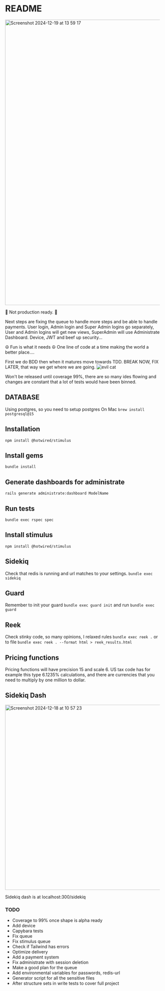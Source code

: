 # README
<img width="925" alt="Screenshot 2024-12-19 at 13 59 17" src="https://github.com/user-attachments/assets/1db084ec-d2c3-4c5c-932a-48d765fec7e4" />

🌸 Not production ready. 🌸

Next steps are fixing the queue to handle more steps and be able to handle payments.
User login, Admin login and Super Admin logins go separately, User and Admin logins will get new views, SuperAdmin will use Administrate Dashboard.
Device, JWT and beef up security...

:peace_symbol: Fun is what it needs :peace_symbol:
One line of code at a time making the world a better place.... 

First we do BDD then when it matures move towards TDD. 
BREAK NOW, FIX LATER, that way we get where we are going.
![evil cat](https://github.com/user-attachments/assets/6c5a5e90-9949-4905-92cd-00d9b102de94)


Won't be released until coverage 99%, there are so many ides flowing and changes are constant that a lot of tests would have been binned.

## DATABASE
Using postgres, so you need to setup postgres
On Mac
```brew install postgresql@15```

## Installation
```npm install @hotwired/stimulus```

## Install gems
```bundle install```

## Generate dashboards for administrate
```rails generate administrate:dashboard ModelName```

## Run tests
```bundle exec rspec spec```

## Install stimulus
```npm install @hotwired/stimulus```

## Sidekiq
Check that redis is running and url matches to your settings.
```bundle exec sidekiq```

## Guard
Remember to init your guard
```bundle exec guard init```
and run
```bundle exec guard```

## Reek
Check stinky code, so many opinions, I relaxed rules
```bundle exec reek .```
or to file
```bundle exec reek . --format html > reek_results.html```

## Pricing functions
Pricing functions will have precision 15 and scale 6. US tax code has for example this type 6.1235% calculations, and there are currencies that you need to multiply by one million to dollar. 

## Sidekiq Dash
<img width="600" alt="Screenshot 2024-12-18 at 10 57 23" src="https://github.com/user-attachments/assets/3a4f7ab4-f668-4fd7-89a7-cb46a9fb8fb5" />

Sidekiq dash is at localhost:300/sidekiq

### TODO
* Coverage to 99% once shape is alpha ready
* Add device
* Capybara tests
* Fix queue
* Fix stimulus queue
* Check if Tailwind has errors
* Optimize delivery
* Add a payment system
* Fix administrate with session deletion
* Make a good plan for the queue
* Add environmental variables for passwords, redis-url
* Generator script for all the sensitive files
* After structure sets in write tests to cover full project
